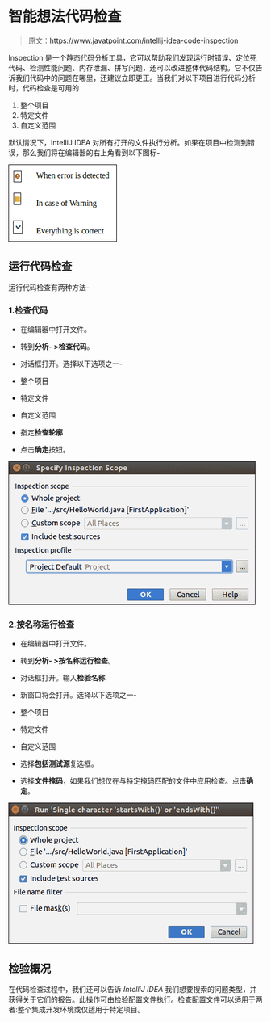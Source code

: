# 智能想法代码检查

> 原文：<https://www.javatpoint.com/intellij-idea-code-inspection>

Inspection 是一个静态代码分析工具，它可以帮助我们发现运行时错误、定位死代码、检测性能问题、内存泄漏、拼写问题，还可以改进整体代码结构。它不仅告诉我们代码中的问题在哪里，还建议立即更正。当我们对以下项目进行代码分析时，代码检查是可用的

1.  整个项目
2.  特定文件
3.  自定义范围

默认情况下，IntelliJ IDEA 对所有打开的文件执行分析。如果在项目中检测到错误，那么我们将在编辑器的右上角看到以下图标-

![IntelliJ IDEA Code Inspection](img/df3884d9e9cc162c27ea702ecc10b1ff.png)

## 运行代码检查

运行代码检查有两种方法-

### 1.检查代码

*   在编辑器中打开文件。
*   转到**分析- >检查代码**。
*   对话框打开。选择以下选项之一-

*   整个项目
*   特定文件
*   自定义范围

*   指定**检查轮廓**
*   点击**确定**按钮。

![IntelliJ IDEA Code Inspection](img/9acbfc1dd2de675df2ad9e4cfabb7873.png)

### 2.按名称运行检查

*   在编辑器中打开文件。
*   转到**分析- >按名称运行检查**。
*   对话框打开。输入**检验名称**
*   新窗口将会打开。选择以下选项之一-

*   整个项目
*   特定文件
*   自定义范围

*   选择**包括测试源**复选框。
*   选择**文件掩码**，如果我们想仅在与特定掩码匹配的文件中应用检查。点击**确定**。

![IntelliJ IDEA Code Inspection](img/b312f302b7455eefaae0b750f1550e2d.png)

## 检验概况

在代码检查过程中，我们还可以告诉 *IntelliJ IDEA* 我们想要搜索的问题类型，并获得关于它们的报告。此操作可由检验配置文件执行。检查配置文件可以适用于两者:整个集成开发环境或仅适用于特定项目。